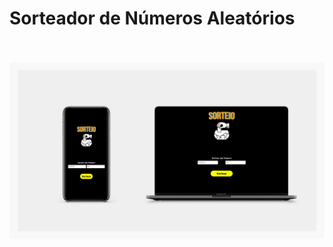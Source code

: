 <h1>Sorteador de Números Aleatórios</h1>
<br>
<br>
<img src ="https://github.com/pablomartinsti/Projeto-Sorteio/blob/main/assets/projeto-sorteio.png">
